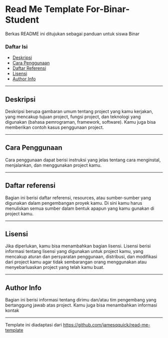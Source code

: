 # Read Me Template For-Binar-Student
Berkas README ini ditujukan sebagai panduan untuk siswa Binar

### Daftar Isi
- [Deskripsi](#deskripsi)
- [Cara Penggunaan](#cara-penggunaan)
- [Daftar Referensi](#daftar-referensi)
- [Lisensi](#lisensi)
- [Author Info](#author-info)

---

## Deskripsi

Deskripsi berupa gambaran umum tentang project yang kamu kerjakan, yang mencakup tujuan project, fungsi project, dan teknologi yang digunakan (bahasa pemrograman, framework, software). Kamu juga bisa memberikan contoh kasus penggunaan project.

---

## Cara Penggunaan

Cara penggunaan dapat berisi instruksi yang jelas tentang cara menginstal, menjalankan, dan menggunakan project kamu.

---

## Daftar referensi

Bagian ini berisi daftar referensi, resources, atau sumber-sumber yang digunakan dalam pengembangan proyek kamu. Di sini kamu harus menuliskan semua sumber dalam bentuk apapun yang kamu gunakan di project kamu.

---

## Lisensi

Jika diperlukan, kamu bisa menambahkan bagian lisensi. Lisensi berisi informasi tentang lisensi yang digunakan untuk project kamu, yang mencakup aturan dan persyaratan penggunaan, distribusi, dan modifikasi dari project kamu agar tidak sembarangan orang menggunakan atau menyebarluaskan project yang telah kamu buat.

---

## Author Info

Bagian ini berisi informasi tentang dirimu dan/atau tim pengembang yang bertanggung jawab atas project. Kamu juga bisa menambahkan informasi kontak

---

Template ini diadaptasi dari https://github.com/jamesqquick/read-me-template
